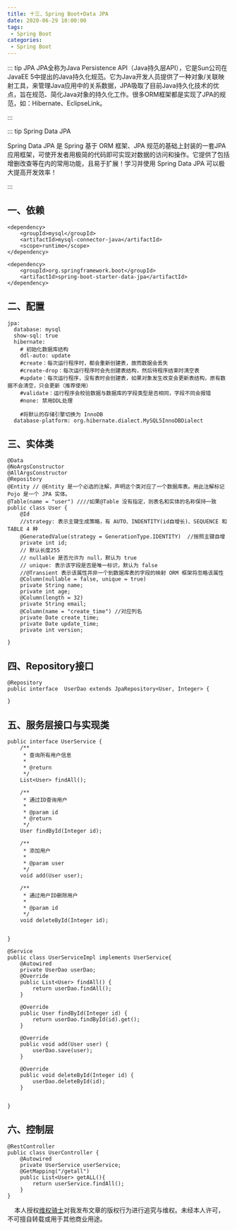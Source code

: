 ```yaml
---
title: 十三、Spring Boot+Data JPA
date: 2020-06-29 10:00:00
tags:
 - Spring Boot
categories:
 - Spring Boot
---
```


::: tip JPA
JPA全称为Java Persistence API（Java持久层API），它是Sun公司在JavaEE 5中提出的Java持久化规范。它为Java开发人员提供了一种对象/关联映射工具，来管理Java应用中的关系数据，JPA吸取了目前Java持久化技术的优点，旨在规范、简化Java对象的持久化工作。很多ORM框架都是实现了JPA的规范，如：Hibernate、EclipseLink。

:::

::: tip Spring Data JPA 

Spring Data JPA 是 Spring 基于 ORM 框架、JPA 规范的基础上封装的一套JPA应用框架，可使开发者用极简的代码即可实现对数据的访问和操作。它提供了包括增删改查等在内的常用功能，且易于扩展！学习并使用 Spring Data JPA 可以极大提高开发效率！

:::

## 一、依赖

```
<dependency>
    <groupId>mysql</groupId>
    <artifactId>mysql-connector-java</artifactId>
    <scope>runtime</scope>
</dependency>

```

```
<dependency>
    <groupId>org.springframework.boot</groupId>
    <artifactId>spring-boot-starter-data-jpa</artifactId>
</dependency>
```

## 二、配置

```
jpa:
  database: mysql
  show-sql: true
  hibernate:
    # 初始化数据库结构
    ddl-auto: update
    #create：每次运行程序时，都会重新创建表，故而数据会丢失
    #create-drop：每次运行程序时会先创建表结构，然后待程序结束时清空表
    #update：每次运行程序，没有表时会创建表，如果对象发生改变会更新表结构，原有数据不会清空，只会更新（推荐使用）
    #validate：运行程序会校验数据与数据库的字段类型是否相同，字段不同会报错
    #none: 禁用DDL处理

    #将默认的存储引擎切换为 InnoDB
  database-platform: org.hibernate.dialect.MySQL5InnoDBDialect
```

## 三、实体类

```
@Data
@NoArgsConstructor
@AllArgsConstructor
@Repository
@Entity // @Entity 是一个必选的注解，声明这个类对应了一个数据库表。用此注解标记 Pojo 是一个 JPA 实体。
@Table(name = "user") ////如果@Table 没有指定，则表名和实体的名称保持一致
public class User {
    @Id
    //strategy: 表示主键生成策略，有 AUTO、INDENTITY(id自增长)、SEQUENCE 和 TABLE 4 种
    @GeneratedValue(strategy = GenerationType.IDENTITY)  //按照主键自增
    private int id;
    // 默认长度255
    // nullable 是否允许为 null，默认为 true
    // unique: 表示该字段是否是唯一标识，默认为 false
    //@Transient 表示该属性并非一个到数据库表的字段的映射 ORM 框架将忽略该属性
    @Column(nullable = false, unique = true)
    private String name;
    private int age;
    @Column(length = 32)
    private String email;
    @Column(name = "create_time") //对应列名
    private Date create_time;
    private Date update_time;
    private int version;

}
```

## 四、Repository接口

```
@Repository
public interface  UserDao extends JpaRepository<User, Integer> {

}
```

## 五、服务层接口与实现类

```
public interface UserService {
    /**
     * 查询所有用户信息
     *
     * @return
     */
    List<User> findAll();

    /**
     * 通过ID查询用户
     *
     * @param id
     * @return
     */
    User findById(Integer id);

    /**
     * 添加用户
     *
     * @param user
     */
    void add(User user);

    /**
     * 通过用户ID删除用户
     *
     * @param id
     */
    void deleteById(Integer id);


}
```

```
@Service
public class UserServiceImpl implements UserService{
    @Autowired
    private UserDao userDao;
    @Override
    public List<User> findAll() {
        return userDao.findAll();
    }

    @Override
    public User findById(Integer id) {
        return userDao.findById(id).get();
    }

    @Override
    public void add(User user) {
        userDao.save(user);
    }

    @Override
    public void deleteById(Integer id) {
        userDao.deleteById(id);
    }


}
```

## 六、控制层

```
@RestController
public class UserController {
    @Autowired
    private UserService userService;
    @GetMapping("/getall")
    public List<User> getALL(){
        return userService.findAll();
    }
}
```





&nbsp;&nbsp;&nbsp; 本人授权[维权骑士](http://rightknights.com)对我发布文章的版权行为进行追究与维权。未经本人许可，不可擅自转载或用于其他商业用途。


